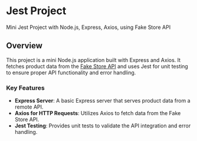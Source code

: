 # Jest Project

Mini Jest Project with Node.js, Express, Axios, using Fake Store API

## Overview

This project is a mini Node.js application built with Express and Axios. It fetches product data from the [Fake Store API](https://fakestoreapi.com/) and uses Jest for unit testing to ensure proper API functionality and error handling.

### Key Features
- **Express Server**: A basic Express server that serves product data from a remote API.
- **Axios for HTTP Requests**: Utilizes Axios to fetch data from the Fake Store API.
- **Jest Testing**: Provides unit tests to validate the API integration and error handling.
